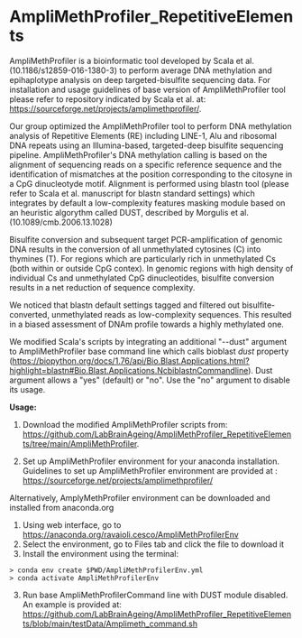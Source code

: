 # AmpliMethProfiler_RepetitiveElements
AmpliMethProfiler is a bioinformatic tool developed by Scala et al. (10.1186/s12859-016-1380-3) to perform average DNA methylation and epihaplotype analysis on deep targeted-bisulfite sequencing data.
For installation and usage guidelines of base version of AmpliMethProfiler tool please refer to repository indicated by Scala et al. at: https://sourceforge.net/projects/amplimethprofiler/.

Our group optimized the AmpliMethProfiler tool to perform DNA methylation analysis of Repetitive Elements (RE) including LINE-1, Alu and ribosomal DNA repeats using an Illumina-based, targeted-deep bisulfite sequencing pipeline. 
AmpliMethProfiler's DNA methylation calling is based on the alignment of sequencing reads on a specific reference sequence and the identification of mismatches at the position corresponding to the citosyne in a CpG dinucleotyde motif. Alignment is performed using blastn tool (please refer to Scala et al. manuscript for blastn standard settings) which integrates by default a low-complexity features masking module based on an heuristic algorythm called DUST, described by Morgulis et al. (10.1089/cmb.2006.13.1028)

Bisulfite conversion and subsequent target PCR-amplification of genomic DNA results in the conversion of all unmethylated cytosines (C) into thymines (T). 
For regions which are particularly rich in unmethylated Cs (both within or outside CpG contex). In genomic regions with high density of individual Cs and unmethylated CpG dinucleotides, bisulfite conversion results in a net reduction of sequence complexity.

We noticed that blastn default settings tagged and filtered out bisulfite-converted, unmethylated reads as low-complexity sequences. This resulted in a biased assessment of DNAm profile towards a highly methylated one.

We modified Scala's scripts by integrating an additional "--dust" argument to AmpliMethProfiler base command line which calls bioblast _dust_ property (https://biopython.org/docs/1.76/api/Bio.Blast.Applications.html?highlight=blastn#Bio.Blast.Applications.NcbiblastnCommandline). 
Dust argument allows a "yes" (default) or "no". Use the "no" argument to disable its usage.

**Usage:** 

1) Download the modified AmpliMethProfiler scripts from:
https://github.com/LabBrainAgeing/AmpliMethProfiler_RepetitiveElements/tree/main/AmpliMethProfiler.

2) Set up AmpliMethProfiler environment for your anaconda installation.
Guidelines to set up AmpliMethProfiler environment are provided at : https://sourceforge.net/projects/amplimethprofiler/

Alternatively, AmplyMethProfiler environment can be downloaded and installed from anaconda.org
  1) Using web interface, go to https://anaconda.org/ravaioli.cesco/AmpliMethProfilerEnv
  2) Select the environment, go to Files tab and click the file to download it
  3) Install the environment using the terminal:
  
	> conda env create $PWD/AmpliMethProfilerEnv.yml
	> conda activate AmpliMethProfilerEnv

3) Run base AmpliMethProfilerCommand line with DUST module disabled.
An example is provided at: https://github.com/LabBrainAgeing/AmpliMethProfiler_RepetitiveElements/blob/main/testData/Amplimeth_command.sh
